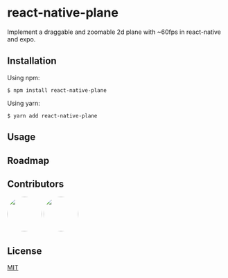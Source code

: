 # react-native-plane

Implement a draggable and zoomable 2d plane with ~60fps in react-native and expo.

## Installation

Using npm:

`$ npm install react-native-plane`

Using yarn:

`$ yarn add react-native-plane`

## Usage

## Roadmap

## Contributors

<a href="url"><img src="https://github.com/paulsp94.png?size=80" height="auto" width="80" style="border-radius:50%"></a>
<a href="url"><img src="https://github.com/willsamu.png?size=80" height="auto" width="80" style="border-radius:50%"></a>

## License

[MIT](https://choosealicense.com/licenses/mit/)

